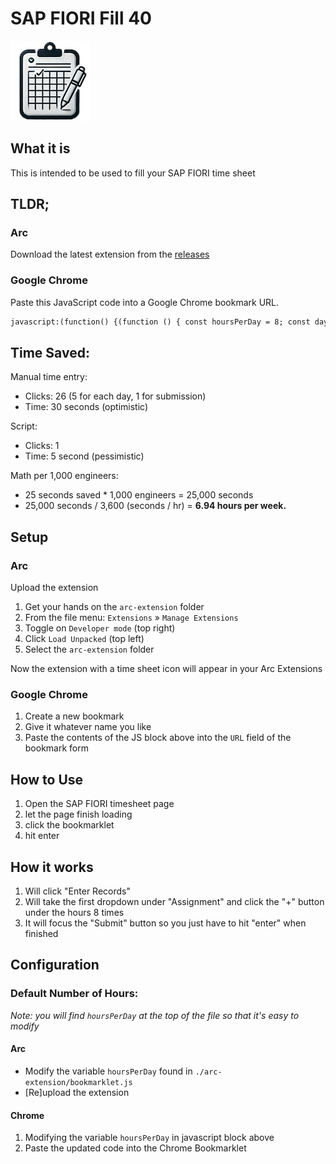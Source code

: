 # SAP FIORI Fill 40

<div>
   <img src="./arc-extension/icon-128.png" alt="Icon" />
</div>

## What it is

This is intended to be used to fill your SAP FIORI time sheet

## TLDR;

### Arc

Download the latest extension from the [releases](https://github.com/ncharris93/sap-fiori-fill-40/releases)

### Google Chrome

Paste this JavaScript code into a Google Chrome bookmark URL.

<!-- Markdown so that it doesn't get formatted to be multiline -->

```markdown
javascript:(function() {(function () { const hoursPerDay = 8; const days = ['Monday', 'Tuesday', 'Wednesday', 'Thursday', 'Friday']; const elementIdRegex = { assignment: '^**box15-**clone\\d+-inner', plusHour: '^**input4-**clone\\d+-incrementBtn', hourValue: '^**input4-**clone\\d+-input-inner', }; function findElementWithText(type, text) { const elements = document.querySelectorAll(type); for (let ele of elements) { if (ele.textContent.trim().includes(text)) { return ele; } } return null; } function findChildWithIdPattern(tr, pattern) { const regex = new RegExp(pattern); const elements = tr.querySelectorAll('\*'); for (let element of elements) { if (regex.test(element.id)) { return element; } } return null; } function simulateEnterKey(element) { const enterEvent = new KeyboardEvent('keydown', { key: 'Enter', code: 'Enter', keyCode: 13, charCode: 13, bubbles: true, }); element.dispatchEvent(enterEvent); } function simulateDownArrow(element) { element.focus(); const downArrowEvent = new KeyboardEvent('keydown', { key: 'ArrowDown', code: 'ArrowDown', keyCode: 40, bubbles: true, }); element.dispatchEvent(downArrowEvent); } function enterDailyHours({ day, plusButtonElementId, hourValueId }) { const buttonElement = document.getElementById(plusButtonElementId); const hourValueElement = document.getElementById(hourValueId); if (hourValueElement.value !== '0.00') { return console.warn(`Not overwriting hours for ${day}`); } if (!buttonElement) { return console.warn(`Failed to find hour increment button for ${day}`); } Array.from({ length: hoursPerDay }).forEach(() => buttonElement.click()); console.log(`Set ${day}'s time to ${hoursPerDay} hours`); } function focusSubmitButton() { const submitButton = findElementWithText('button', 'Submit'); if (submitButton) { submitButton.focus(); console.log('Submit Button Focused'); } else { console.warn('Failed to find Submit button'); } } function clickEnterRecordsButton() { const enterRecordsButton = findElementWithText('button', 'Enter Records'); if (!enterRecordsButton) { return console.warn('Failed to find Enter Records button'); } enterRecordsButton.click(); console.log('clicked Enter Records button!'); simulateEnterKey(enterRecordsButton); } function enterWorkAssignment(day, elementId) { const inputElement = document.getElementById(elementId); if (!inputElement) { return console.warn(`Failed to find the input for ${day}'s assignment`); } if (inputElement.value.trim() !== '') { return console.warn(`Not overwriting assignment for ${day} `); } simulateDownArrow(inputElement); simulateEnterKey(inputElement); console.log(`Set ${day}'s Assignment`); } function pollForElement() { const mondayRow = findElementWithText('tr', 'Monday'); if (!mondayRow) { console.log("Can't enter records yet, retrying in 250..."); return setTimeout(pollForElement, 250); } const mondayAssignmentElement = findChildWithIdPattern( mondayRow.nextElementSibling, elementIdRegex.assignment ); if (!mondayAssignmentElement) { console.warn( 'Monday row available, but not inputs not ready yet, retrying in 250...' ); return setTimeout(pollForElement, 250); } console.log('Able to enter records, proceeding with assignment.'); days.forEach(fillOutDay); setTimeout(focusSubmitButton, 250); } function fillOutDay(day) { console.log(`Filling out ${day}`); const dayTableRow = findElementWithText('tr', day); const nextRow = dayTableRow.nextElementSibling; if (!nextRow) { return console.warn(`Can't find row to fill out data for ${day}`); } const assignmentNode = findChildWithIdPattern( nextRow, elementIdRegex.assignment ); if (assignmentNode) { enterWorkAssignment(day, assignmentNode.id); } else { console.warn(`Can't find Assignment field, skipping.`); } const hourValueNode = findChildWithIdPattern( nextRow, elementIdRegex.hourValue ); const hourPlusButtonNode = findChildWithIdPattern( nextRow, elementIdRegex.plusHour ); if (hourPlusButtonNode) { enterDailyHours({ day, plusButtonElementId: hourPlusButtonNode.id, hourValueId: hourValueNode.id, }); } else { console.warn(`Can't find Hours field, skipping.`); } } clickEnterRecordsButton(); pollForElement();})();})();
```

## Time Saved:

Manual time entry:

- Clicks: 26 (5 for each day, 1 for submission)
- Time: 30 seconds (optimistic)

Script:

- Clicks: 1
- Time: 5 second (pessimistic)

Math per 1,000 engineers:

- 25 seconds saved \* 1,000 engineers = 25,000 seconds
- 25,000 seconds / 3,600 (seconds / hr) = **6.94 hours per week.**

## Setup

### Arc

Upload the extension

1.  Get your hands on the `arc-extension` folder
2.  From the file menu: `Extensions` » `Manage Extensions`
3.  Toggle on `Developer mode` (top right)
4.  Click `Load Unpacked` (top left)
5.  Select the `arc-extension` folder

Now the extension with a time sheet icon will appear in your Arc Extensions

### Google Chrome

1. Create a new bookmark
2. Give it whatever name you like
3. Paste the contents of the JS block above into the `URL` field of the bookmark form

## How to Use

1. Open the SAP FIORI timesheet page
2. let the page finish loading
3. click the bookmarklet
4. hit enter

## How it works

1. Will click "Enter Records"
2. Will take the first dropdown under "Assignment" and click the "+" button under the hours 8 times
3. It will focus the "Submit" button so you just have to hit "enter" when finished

## Configuration

### Default Number of Hours:

_Note: you will find `hoursPerDay` at the top of the file so that it's easy to modify_

#### Arc

- Modify the variable `hoursPerDay` found in `./arc-extension/bookmarklet.js`
- [Re]upload the extension

#### Chrome

1. Modifying the variable `hoursPerDay` in javascript block above
2. Paste the updated code into the Chrome Bookmarklet

